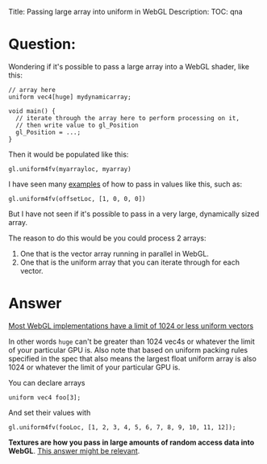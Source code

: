 Title: Passing large array into uniform in WebGL
Description:
TOC: qna

# Question:

Wondering if it's possible to pass a large array into a WebGL shader, like this:

    // array here
    uniform vec4[huge] mydynamicarray;
     
    void main() {
      // iterate through the array here to perform processing on it,
      // then write value to gl_Position
      gl_Position = ...;
    }

Then it would be populated like this:

    gl.uniform4fv(myarrayloc, myarray)

I have seen many [examples](https://webglfundamentals.org/webgl/lessons/webgl-shaders-and-glsl.html) of how to pass in values like this, such as:

    gl.uniform4fv(offsetLoc, [1, 0, 0, 0])

But I have not seen if it's possible to pass in a very large, dynamically sized array.

The reason to do this would be you could process 2 arrays:

1. One that is the vector array running in parallel in WebGL.
2. One that is the uniform array that you can iterate through for each vector.

# Answer

[Most WebGL implementations have a limit of 1024 or less uniform vectors](https://webglstats.com/webgl/parameter/MAX_FRAGMENT_UNIFORM_VECTORS)

In other words `huge` can't be greater than 1024 vec4s or whatever the limit of your particular GPU is. Also note that based on uniform packing rules specified in the spec that also means the largest float uniform array is also 1024 or whatever the limit of your particular GPU is.

You can declare arrays

    uniform vec4 foo[3];

And set their values with

    gl.uniform4fv(fooLoc, [1, 2, 3, 4, 5, 6, 7, 8, 9, 10, 11, 12]);

**Textures are how you pass in large amounts of random access data into WebGL**. [This answer might be relevant](https://stackoverflow.com/a/50013625/128511).
